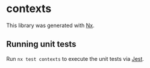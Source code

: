 # contexts

This library was generated with [Nx](https://nx.dev).

## Running unit tests

Run `nx test contexts` to execute the unit tests via [Jest](https://jestjs.io).
